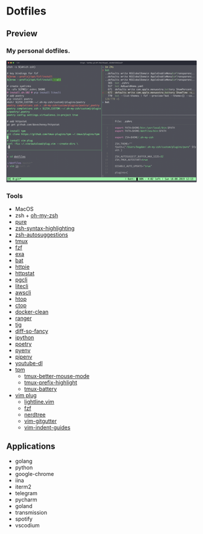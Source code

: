 # Dotfiles

## Preview

### My personal dotfiles.
![alt](/images/preview.png)

### Tools
- MacOS
- zsh + [oh-my-zsh](https://github.com/robbyrussell/oh-my-zsh)
- [pure](https://github.com/sindresorhus/pure)
- [zsh-syntax-highlighting](https://github.com/zsh-users/zsh-syntax-highlighting)
- [zsh-autosuggestions](https://github.com/zsh-users/zsh-autosuggestions)
- [tmux](https://github.com/tmux/tmux)  
- [fzf](https://github.com/junegunn/fzf)
- [exa](https://github.com/ogham/exa)
- [bat](https://github.com/sharkdp/bat)
- [httpie](https://github.com/jakubroztocil/httpie)
- [httpstat](https://github.com/davecheney/httpstat)
- [pgcli](https://github.com/dbcli/pgcli)
- [litecli](https://github.com/dbcli/litecli)
- [awscli](https://github.com/aws/aws-cli)
- [htop](http://hisham.hm/htop/)
- [ctop](https://github.com/bcicen/ctop)
- [docker-clean](https://github.com/ZZROTDesign/docker-clean)
- [ranger](https://github.com/ranger/ranger)
- [tig](https://jonas.github.io/tig/)
- [diff-so-fancy](https://github.com/so-fancy/diff-so-fancy)
- [ipython](https://ipython.org)
- [poetry](https://github.com/sdispater/poetry)
- [pyenv](https://github.com/pyenv/pyenv)
- [pipenv](https://github.com/pypa/pipenv)
- [youtube-dl](https://github.com/ytdl-org/youtube-dl)
- [tpm](https://github.com/tmux-plugins/tpm)
    - [tmux-better-mouse-mode](https://github.com/NHDaly/tmux-better-mouse-mode)
    - [tmux-prefix-highlight](https://github.com/tmux-plugins/tmux-prefix-highlight)
    - [tmux-battery](https://github.com/tmux-plugins/tmux-battery)
- [vim plug](https://github.com/junegunn/vim-plug)
    - [lightline.vim](https://github.com/itchyny/lightline.vim)
    - [fzf](https://github.com/junegunn/fzf)
    - [nerdtree](https://github.com/scrooloose/nerdtree)
    - [vim-gitgutter](https://github.com/airblade/vim-gitgutter)
    - [vim-indent-guides](https://github.com/nathanaelkane/vim-indent-guides)

## Applications
- golang
- python
- google-chrome
- iina
- iterm2
- telegram
- pycharm
- goland
- transmission
- spotify
- vscodium